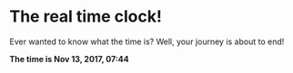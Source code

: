 # The real time clock!

Ever wanted to know what the time is? Well, your journey is about to end!

**The time is Nov 13, 2017, 07:44**
